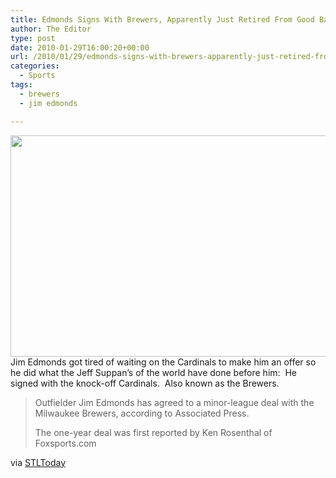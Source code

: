 ```yaml
---
title: Edmonds Signs With Brewers, Apparently Just Retired From Good Baseball Teams
author: The Editor
type: post
date: 2010-01-29T16:00:20+00:00
url: /2010/01/29/edmonds-signs-with-brewers-apparently-just-retired-from-good-baseball-teams/
categories:
  - Sports
tags:
  - brewers
  - jim edmonds

---
```

[<img class="aligncenter size-full wp-image-3077" title="Jim Edmonds" src="http://punchingkitty.com/wp-content/uploads/2010/01/59756144_8c5777e40f_o.jpg" alt="" width="600" height="354" srcset="http://media.punchingkitty.com/wordpress/2010/01/59756144_8c5777e40f_o.jpg 600w, http://media.punchingkitty.com/wordpress/2010/01/59756144_8c5777e40f_o-300x177.jpg 300w" sizes="(max-width: 600px) 100vw, 600px" />][1]Jim Edmonds got tired of waiting on the Cardinals to make him an offer so he did what the Jeff Suppan&#8217;s of the world have done before him:  He signed with the knock-off Cardinals.  Also known as the Brewers.

> Outfielder Jim Edmonds has agreed to a minor-league deal with the Milwaukee Brewers, according to Associated Press.
> 
> The one-year deal was first reported by Ken Rosenthal of Foxsports.com

via <a href="http://www.stltoday.com/blogzone/commishs-hot-stove/commishs-hot-stove/2010/01/brewers-closing-in-on-jim-edmonds/" target="_blank">STLToday</a>

 [1]: http://punchingkitty.com/wp-content/uploads/2010/01/59756144_8c5777e40f_o.jpg